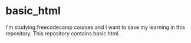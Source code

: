 # basic_html
I'm studying freecodecamp courses and I want to save my learning in this repository. This repository contains basic html.
